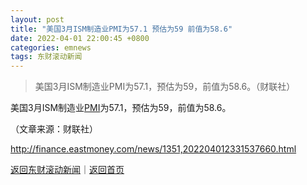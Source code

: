 ```yaml
---
layout: post
title: "美国3月ISM制造业PMI为57.1 预估为59 前值为58.6"
date: 2022-04-01 22:00:45 +0800
categories: emnews
tags: 东财滚动新闻
---
```

> 美国3月ISM制造业PMI为57.1，预估为59，前值为58.6。（财联社）

<p>美国3月ISM制造业<span id="Info.340"><a href="http://data.eastmoney.com/cjsj/pmi.html" class="infokey">PMI</a></span>为57.1，预估为59，前值为58.6。</p><p class="em_media">（文章来源：财联社）</p>

<http://finance.eastmoney.com/news/1351,202204012331537660.html>

[返回东财滚动新闻](//finews.withounder.com/emnews/)｜[返回首页](//finews.withounder.com/)